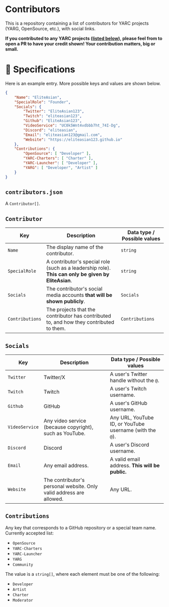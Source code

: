 # Contributors
This is a repository containing a list of contributors for YARC projects (YARG, OpenSource, etc.), with social links.

**If you contributed to any YARC projects ([listed below](#contributions)), please feel from to open a PR to have your credit shown! Your contribution matters, big or small.**

# 📝 Specifications

Here is an example entry. More possible keys and values are shown below.

```json
{
    "Name": "EliteAsian",
    "SpecialRole": "Founder",
    "Socials": {
        "Twitter": "EliteAsian123",
        "Twitch": "eliteasian123",
        "Github": "EliteAsian123",
        "VideoService": "UC0k5Wnt4vdbbb7ht_74I-Dg",
        "Discord": "eliteasian",
        "Email": "eliteasian123@gmail.com",
        "Website": "https://eliteasian123.github.io"
    },
    "Contributions": {
        "OpenSource": [ "Developer" ],
        "YARC-Charters": [ "Charter" ],
        "YARC-Launcher": [ "Developer" ],
        "YARG": [ "Developer", "Artist" ]
    }
}
```

## `contributors.json`

A `Contributor[]`.

## `Contributor`

| Key | Description | Data type / Possible values |
| --- | --- | --- |
| `Name` | The display name of the contributor. | `string` |
| `SpecialRole` | A contributor's special role (such as a leadership role). **This can only be given by EliteAsian**. | `string` |
| `Socials` | The contributor's social media accounts **that will be shown publicly**. | `Socials` |
| `Contributions` | The projects that the contributor has contributed to, and how they contributed to them. | `Contributions` |

## `Socials`

| Key | Description | Data type / Possible values |
| --- | --- | --- |
| `Twitter` | Twitter/X | A user's Twitter handle without the `@`. |
| `Twitch` | Twitch | A user's Twitch username. |
| `Github` | GitHub | A user's GitHub username. |
| `VideoService` | Any video service (because copyright), such as YouTube. | Any URL, YouTube ID, or YouTube username (with the `@`). |
| `Discord` | Discord | A user's Discord username. |
| `Email` | Any email address. | A valid email address. **This will be public.** |
| `Website` | The contributor's personal website. Only valid address are allowed. | Any URL. |

## `Contributions`

Any key that corresponds to a GitHub repository or a special team name. Currently accepted list:
* `OpenSource`
* `YARC-Charters`
* `YARC-Launcher`
* `YARG`
* `Community`

The value is a `string[]`, where each element must be one of the following:
* `Developer`
* `Artist`
* `Charter`
* `Moderator`
